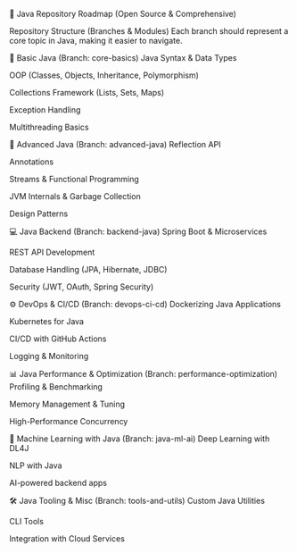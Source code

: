 📌 Java Repository Roadmap (Open Source & Comprehensive)

Repository Structure (Branches & Modules)
Each branch should represent a core topic in Java, making it easier to navigate.

🌱 Basic Java (Branch: core-basics)
Java Syntax & Data Types

OOP (Classes, Objects, Inheritance, Polymorphism)

Collections Framework (Lists, Sets, Maps)

Exception Handling

Multithreading Basics

🚀 Advanced Java (Branch: advanced-java)
Reflection API

Annotations

Streams & Functional Programming

JVM Internals & Garbage Collection

Design Patterns

💻 Java Backend (Branch: backend-java)
Spring Boot & Microservices

REST API Development

Database Handling (JPA, Hibernate, JDBC)

Security (JWT, OAuth, Spring Security)

⚙️ DevOps & CI/CD (Branch: devops-ci-cd)
Dockerizing Java Applications

Kubernetes for Java

CI/CD with GitHub Actions

Logging & Monitoring

📊 Java Performance & Optimization (Branch: performance-optimization)
Profiling & Benchmarking

Memory Management & Tuning

High-Performance Concurrency

🔬 Machine Learning with Java (Branch: java-ml-ai)
Deep Learning with DL4J

NLP with Java

AI-powered backend apps

🛠️ Java Tooling & Misc (Branch: tools-and-utils)
Custom Java Utilities

CLI Tools

Integration with Cloud Services
